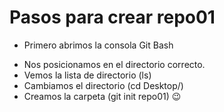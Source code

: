# **Pasos para crear repo01**

- Primero abrimos la consola Git Bash 
<!--Si quieres comprobar el nombre de tu usuario (git config --global user.name)-->
- Nos posicionamos en el directorio correcto.
- Vemos la lista de directorio (ls)
- Cambiamos el directorio (cd Desktop/)
- Creamos la carpeta (git init repo01) :wink:
